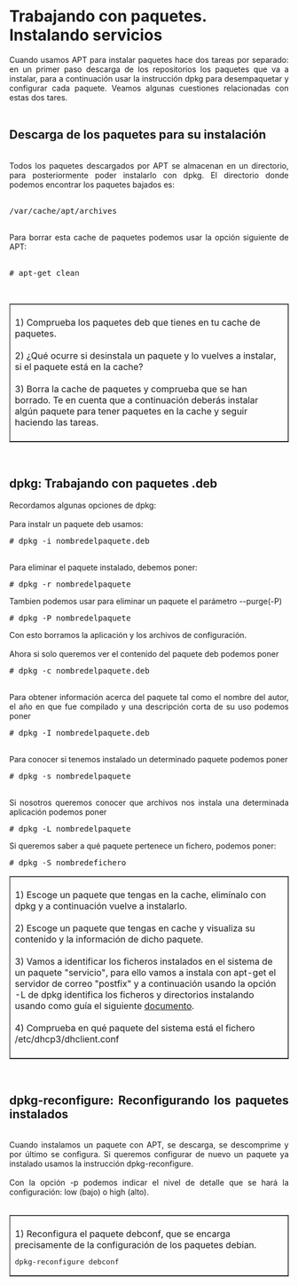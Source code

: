 # Trabajando con paquetes. Instalando servicios
<div style="text-align: justify;"> Cuando usamos APT para instalar paquetes hace dos tareas por separado: en un primer paso descarga de los repositorios los paquetes que va a instalar, para a continuación usar la instrucción dpkg para desempaquetar y configurar cada paquete. Veamos algunas cuestiones relacionadas con estas dos tares.<br /><br /> </div>
<h2 style="text-align: justify;">Descarga de los paquetes para su instalación</h2>
<div style="text-align: justify;"><br />Todos los paquetes descargados por APT se almacenan en un directorio, para posteriormente poder instalarlo con dpkg. El directorio donde podemos encontrar los paquetes bajados es:<br /><br /><pre>/var/cache/apt/archives</pre><br />Para borrar esta cache de paquetes podemos usar la opción siguiente de APT:<br /><br /><pre># apt-get clean</pre><br /> </div>
<table border="1" width="100%" style="text-align: left; margin-left: 0px; margin-right: 0px;"><tbody>
  <tr>
    <td width="100%" valign="top"><br />1) Comprueba los paquetes deb que tienes en tu cache de paquetes.<br /><br />2) ¿Qué ocurre si desinstala un paquete y lo vuelves a instalar, si el paquete está en la cache?<br /><br />3) Borra la cache de paquetes y comprueba que se han borrado. Te en cuenta que a continuación deberás instalar algún paquete para tener paquetes en la cache y seguir haciendo las tareas.<br /><br />
    </td>
  </tr></tbody>
</table>
<div style="text-align: justify;"><br /> </div>
<h2 style="text-align: justify;">dpkg: Trabajando con paquetes .deb</h2>
<div style="text-align: justify;">Recordamos algunas opciones de dpkg:<br /><br />Para instalr un paquete deb usamos:<br /><pre># dpkg -i nombredelpaquete.deb</pre><br />Para eliminar el paquete instalado, debemos poner:<br /><pre># dpkg -r nombredelpaquete</pre>Tambien podemos usar para eliminar un paquete el parámetro --purge(-P)<br /><pre># dpkg -P nombredelpaquete</pre>Con esto borramos la aplicación y los archivos de configuración.<br /><br />Ahora si solo queremos ver el contenido del paquete deb podemos poner<br /><pre># dpkg -c nombredelpaquete.deb</pre><br />Para obtener información acerca del paquete tal como el nombre del autor, el año en que fue compilado y una descripción corta de su uso podemos poner<br /><pre># dpkg -I nombredelpaquete.deb</pre><br />Para conocer si tenemos instalado un determinado paquete podemos poner<br /><pre># dpkg -s nombredelpaquete</pre><br />Si nosotros queremos conocer que archivos nos instala una determinada aplicación podemos poner<br /><pre># dpkg -L nombredelpaquete </pre>Si queremos saber a qué paquete pertenece un fichero, podemos poner:<br /><pre># dpkg -S nombredefichero</pre> </div>
<table border="1" width="100%" style="text-align: left; margin-left: 0px; margin-right: 0px;"><tbody>
  <tr>
    <td width="100%" valign="top"><br />1) Escoge un paquete que tengas en la cache, elimínalo con dpkg y a continuación vuelve a instalarlo.<br /><br />2) Escoge un paquete que tengas en cache y visualiza su contenido y la información de dicho paquete.<br /><br />3) Vamos a identificar los ficheros instalados en el sistema de un paquete &quot;servicio&quot;, para ello vamos a instala con apt-get el servidor de correo &quot;postfix&quot; y a continuación usando la opción -L de dpkg identifica los ficheros y directorios instalando usando como guía el siguiente <a href="$@PAGEVIEWBYID*986@$">documento</a>.<br /><br />4) Comprueba en qué paquete del sistema está el fichero /etc/dhcp3/dhclient.conf<br /><br />
    </td>
  </tr></tbody>
</table>
<div style="text-align: justify;"> <br /> </div>
<h2 style="text-align: justify;">dpkg-reconfigure: Reconfigurando los paquetes instalados</h2>
<div style="text-align: justify;"><br />Cuando instalamos un paquete con APT, se descarga, se descomprime y por último se configura. Si queremos configurar de nuevo un paquete ya instalado usamos la instrucción dpkg-reconfigure.<br /><br />Con la opción -p podemos indicar el nivel de detalle que se hará la configuración: low (bajo) o high (alto).<br /><br /> </div>
<table border="1" width="100%" style="text-align: left; margin-left: 0px; margin-right: 0px;"><tbody>
  <tr>
    <td width="100%" valign="top"><br />1) Reconfigura el paquete debconf, que se encarga precisamente de la configuración de los paquetes debian.<br /><pre>dpkg-reconfigure debconf</pre>
    </td>
  </tr></tbody>
</table>
<div style="text-align: justify;"><br /></div>
